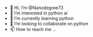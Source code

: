 - 👋 Hi, I’m @Nanodegree73
- 👀 I’m interested in python ai
- 🌱 I’m currently learning python
- 💞️ I’m looking to collaborate on python
- 📫 How to reach me ...

<!---
Nanodegree73/Nanodegree73 is a ✨ special ✨ repository because its `README.md` (this file) appears on your GitHub profile.
You can click the Preview link to take a look at your changes.
--->
